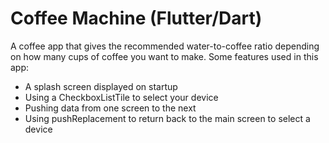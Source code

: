 # Coffee Machine (Flutter/Dart)
A coffee app that gives the recommended water-to-coffee ratio depending on how many cups of coffee you want to make. Some features used in this app:
- A splash screen displayed on startup 
- Using a CheckboxListTile to select your device
- Pushing data from one screen to the next
- Using pushReplacement to return back to the main screen to select a device

